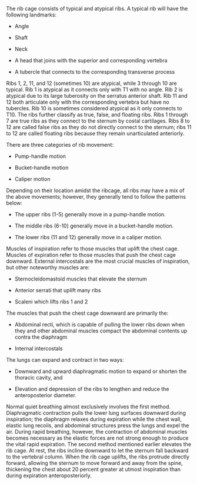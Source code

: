 The rib cage consists of typical and atypical ribs. A typical rib will have the following landmarks:

- Angle

- Shaft

- Neck

- A head that joins with the superior and corresponding vertebra

- A tubercle that connects to the corresponding transverse process

Ribs 1, 2, 11, and 12 (sometimes 10) are atypical, while 3 through 10 are typical. Rib 1 is atypical as it connects only with T1 with no angle. Rib 2 is atypical due to its large tuberosity on the serratus anterior shaft. Rib 11 and 12 both articulate only with the corresponding vertebra but have no tubercles. Rib 10 is sometimes considered atypical as it only connects to T10. The ribs further classify as true, false, and floating ribs. Ribs 1 through 7 are true ribs as they connect to the sternum by costal cartilages. Ribs 8 to 12 are called false ribs as they do not directly connect to the sternum; ribs 11 to 12 are called floating ribs because they remain unarticulated anteriorly.

There are three categories of rib movement:

- Pump-handle motion

- Bucket-handle motion

- Caliper motion

Depending on their location amidst the ribcage, all ribs may have a mix of the above movements; however, they generally tend to follow the patterns below:

- The upper ribs (1-5) generally move in a pump-handle motion.

- The middle ribs (6-10) generally move in a bucket-handle motion.

- The lower ribs (11 and 12) generally move in a caliper motion.

Muscles of inspiration refer to those muscles that uplift the chest cage. Muscles of expiration refer to those muscles that push the chest cage downward. External intercostals are the most crucial muscles of inspiration, but other noteworthy muscles are:

- Sternocleidomastoid muscles that elevate the sternum

- Anterior serrati that uplift many ribs

- Scaleni which lifts ribs 1 and 2

The muscles that push the chest cage downward are primarily the:

- Abdominal recti, which is capable of pulling the lower ribs down when they and other abdominal muscles compact the abdominal contents up contra the diaphragm

- Internal intercostals

The lungs can expand and contract in two ways:

- Downward and upward diaphragmatic motion to expand or shorten the thoracic cavity, and

- Elevation and depression of the ribs to lengthen and reduce the anteroposterior diameter.

Normal quiet breathing almost exclusively involves the first method. Diaphragmatic contraction pulls the lower lung surfaces downward during inspiration; the diaphragm relaxes during expiration while the chest wall, elastic lung recoils, and abdominal structures press the lungs and expel the air. During rapid breathing, however, the contraction of abdominal muscles becomes necessary as the elastic forces are not strong enough to produce the vital rapid expiration. The second method mentioned earlier elevates the rib cage. At rest, the ribs incline downward to let the sternum fall backward to the vertebral column. When the rib cage uplifts, the ribs protrude directly forward, allowing the sternum to move forward and away from the spine, thickening the chest about 20 percent greater at utmost inspiration than during expiration anteroposteriorly.